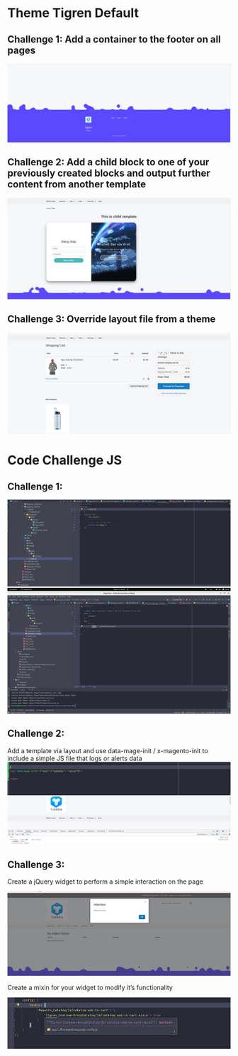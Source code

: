 # Theme Tigren Default
## Challenge 1: Add a container to the footer on all pages
![img.png](img.png)
## Challenge 2: Add a child block to one of your previously created blocks and output further content from another template
![img_1.png](img_1.png)
## Challenge 3: Override layout file from a theme
![img_2.png](img_2.png)
# Code Challenge JS
## Challenge 1: 
![img_3.png](img_3.png)
![img_4.png](img_4.png)
## Challenge 2:
Add a template via layout and use data-mage-init /
x-magento-init to include a simple JS file that logs or alerts
data
![img_5.png](img_5.png)
![img_6.png](img_6.png)
## Challenge 3:
Create a jQuery widget to perform a simple interaction on
the page


![img_7.png](img_7.png)


Create a mixin for your widget to modify it’s functionality

![img_8.png](img_8.png)

